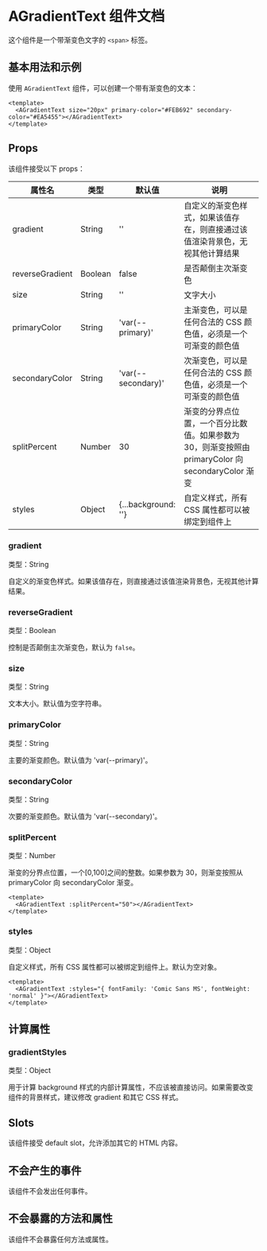 # AGradientText 组件文档

这个组件是一个带渐变色文字的 `<span>` 标签。

## 基本用法和示例

使用 `AGradientText` 组件，可以创建一个带有渐变色的文本：

```vue
<template>
  <AGradientText size="20px" primary-color="#FEB692" secondary-color="#EA5455"></AGradientText>
</template>
```

## Props

该组件接受以下 props：

| 属性名          | 类型    | 默认值                | 说明                                                                                              |
| --------------- | ------- | --------------------- | ------------------------------------------------------------------------------------------------- |
| gradient        | String  | ''                    | 自定义的渐变色样式，如果该值存在，则直接通过该值渲染背景色，无视其他计算结果                    |
| reverseGradient | Boolean | false                 | 是否颠倒主次渐变色                                                                                 |
| size            | String  | ''                    | 文字大小                                                                                          |
| primaryColor    | String  | 'var(--primary)'      | 主渐变色，可以是任何合法的 CSS 颜色值，必须是一个可渐变的颜色值                                    |
| secondaryColor  | String  | 'var(--secondary)'    | 次渐变色，可以是任何合法的 CSS 颜色值，必须是一个可渐变的颜色值                                  |
| splitPercent    | Number  | 30                    | 渐变的分界点位置，一个百分比数值。如果参数为 30，则渐变按照由 primaryColor 向 secondaryColor 渐变 |
| styles          | Object  | {...background: ''}   | 自定义样式，所有 CSS 属性都可以被绑定到组件上                                                  |

### gradient

类型：String

自定义的渐变色样式。如果该值存在，则直接通过该值渲染背景色，无视其他计算结果。

### reverseGradient

类型：Boolean

控制是否颠倒主次渐变色，默认为 `false`。

### size

类型：String

文本大小。默认值为空字符串。

### primaryColor

类型：String

主要的渐变颜色。默认值为 'var(--primary)'。

### secondaryColor

类型：String

次要的渐变颜色。默认值为 'var(--secondary)'。

### splitPercent

类型：Number

渐变的分界点位置，一个[0,100]之间的整数。如果参数为 30，则渐变按照从 primaryColor 向 secondaryColor 渐变。

```vue
<template>
  <AGradientText :splitPercent="50"></AGradientText>
</template>
```

### styles

类型：Object

自定义样式，所有 CSS 属性都可以被绑定到组件上。默认为空对象。

```vue
<template>
  <AGradientText :styles="{ fontFamily: 'Comic Sans MS', fontWeight: 'normal' }"></AGradientText>
</template>
```

## 计算属性

### gradientStyles

类型：Object

用于计算 background 样式的内部计算属性，不应该被直接访问。如果需要改变组件的背景样式，建议修改 gradient 和其它 CSS 样式。

## Slots

该组件接受 default slot，允许添加其它的 HTML 内容。

## 不会产生的事件

该组件不会发出任何事件。

## 不会暴露的方法和属性

该组件不会暴露任何方法或属性。